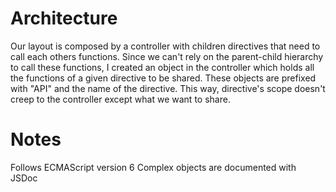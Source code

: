 # Architecture
Our layout is composed by a controller with children directives that need to call each others functions. Since we can't rely on the parent-child hierarchy to call these functions, I created an object in the controller which holds all the functions of a given directive to be shared. These objects are prefixed with "API" and the name of the directive. This way, directive's scope doesn't creep to the controller except what we want to share.

# Notes
Follows ECMAScript version 6
Complex objects are documented with JSDoc
